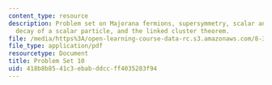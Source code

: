 ```yaml
---
content_type: resource
description: Problem set on Majorana fermions, supersymmetry, scalar and Dirac theories,
  decay of a scalar particle, and the linked cluster theorem.
file: /media/https%3A/open-learning-course-data-rc.s3.amazonaws.com/8-323-relativistic-quantum-field-theory-i-spring-2008/418b8b8541c3ebabddccff4035283f94_ft1ps10_08_1.pdf
file_type: application/pdf
resourcetype: Document
title: Problem Set 10
uid: 418b8b85-41c3-ebab-ddcc-ff4035283f94
---
```

